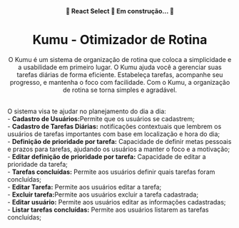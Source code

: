 <h1 align="center">
  <img alt="" title="" src="![Yellow Minimalist Round Shaped Cafe Logo](https://github.com/keithalvesr/Project_A3/assets/104879289/659a33dd-b120-43ea-a218-b634843f77a8) " />
</h1>
<h4 align="center"> 
	🚧  React Select 🚀 Em construção...  🚧
</h4>
<h1 align="center">Kumu - Otimizador de Rotina</h1>
<p align="center">O Kumu é um sistema de organização de rotina que coloca a simplicidade e a usabilidade em primeiro lugar. 
O Kumu ajuda você a gerenciar suas tarefas diárias de forma eficiente. 
Estabeleça tarefas, acompanhe seu progresso, e mantenha o foco com facilidade. 
Com o Kumu, a organização de rotina se torna simples e agradável.
  
<br/> O sistema visa te ajudar no planejamento do dia a dia:
<br/> -  <b>Cadastro de Usuários:</b>Permite que os usuários se cadastrem;
<br/> -  <b>Cadastro de Tarefas Diárias:</b> notificações contextuais que lembrem os usuários de tarefas importantes com base em localização e hora do dia;
<br/> -  <b>Definição de prioridade por tarefa:</b> Capacidade de definir metas pessoais e prazos para tarefas, ajudando os usuários a manter o foco e a motivação;
<br/> -  <b>Editar definição de prioridade por tarefa:</b> Capacidade de editar a prioridade da tarefa;
<br/> -  <b>Tarefas concluídas:</b> Permite aos usuários definir quais tarefas foram concluídas;
<br/> -  <b>Editar Tarefa:</b> Permite aos usuários editar a tarefa;
<br/> -  <b>Excluir tarefa:</b>Permite aos usuários excluir a tarefa cadastrada;
<br/> -  <b>Editar usuário:</b> Permite aos usuários editar as informações cadastradas;
<br/> -  <b>Listar tarefas concluídas:</b> Permite aos usuários listarem as tarefas concluídas;
</p>
